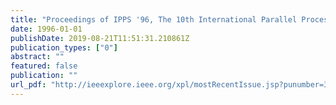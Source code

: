 ```yaml
---
title: "Proceedings of IPPS '96, The 10th International Parallel Processing Symposium, April 15-19, 1996, Honolulu, Hawaii, USA"
date: 1996-01-01
publishDate: 2019-08-21T11:51:31.210861Z
publication_types: ["0"]
abstract: ""
featured: false
publication: ""
url_pdf: "http://ieeexplore.ieee.org/xpl/mostRecentIssue.jsp?punumber=3743"
---
```


